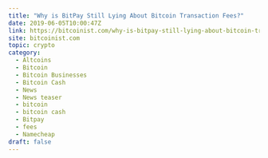 ```yaml
---
title: "Why is BitPay Still Lying About Bitcoin Transaction Fees?"
date: 2019-06-05T10:00:47Z
link: https://bitcoinist.com/why-is-bitpay-still-lying-about-bitcoin-transaction-fees/?utm_medium=RSS&utm_source=hune
site: bitcoinist.com
topic: crypto
category:
  - Altcoins
  - Bitcoin
  - Bitcoin Businesses
  - Bitcoin Cash
  - News
  - News teaser
  - bitcoin
  - bitcoin cash
  - Bitpay
  - fees
  - Namecheap
draft: false
---
```

